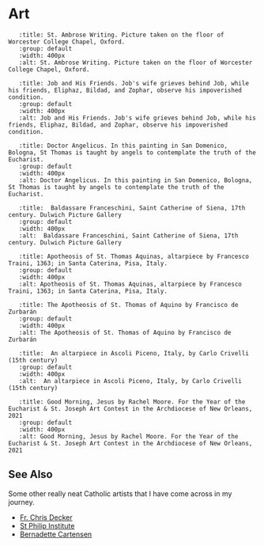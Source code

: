 # Art

```{thumbnail} _static/6470449735_7f3826afa8_o.jpg
   :title: St. Ambrose Writing. Picture taken on the floor of Worcester College Chapel, Oxford.
   :group: default
   :width: 400px
   :alt: St. Ambrose Writing. Picture taken on the floor of Worcester College Chapel, Oxford.
```

```{thumbnail} _static/Job_and_his_friends.jpg
   :title: Job and His Friends. Job's wife grieves behind Job, while his friends, Eliphaz, Bildad, and Zophar, observe his impoverished condition. 
   :group: default
   :width: 400px
   :alt: Job and His Friends. Job's wife grieves behind Job, while his friends, Eliphaz, Bildad, and Zophar, observe his impoverished condition. 
```

```{thumbnail} _static/16200025290_67db962668_o.jpg
   :title: Doctor Angelicus. In this painting in San Domenico, Bologna, St Thomas is taught by angels to contemplate the truth of the Eucharist. 
   :group: default
   :width: 400px
   :alt: Doctor Angelicus. In this painting in San Domenico, Bologna, St Thomas is taught by angels to contemplate the truth of the Eucharist. 
```

```{thumbnail} _static/Franceschini,_Baldassare_-_St_Catherine_of_Siena_-_Google_Art_Project.jpg
   :title:  Baldassare Franceschini, Saint Catherine of Siena, 17th century. Dulwich Picture Gallery 
   :group: default
   :width: 400px
   :alt:  Baldassare Franceschini, Saint Catherine of Siena, 17th century. Dulwich Picture Gallery 
```

```{thumbnail} _static/Apotheosis-altarpiece-St-Thomas-Aquinas-Francesco-Traini.jpg
   :title: Apotheosis of St. Thomas Aquinas, altarpiece by Francesco Traini, 1363; in Santa Caterina, Pisa, Italy. 
   :group: default
   :width: 400px
   :alt: Apotheosis of St. Thomas Aquinas, altarpiece by Francesco Traini, 1363; in Santa Caterina, Pisa, Italy. 
```

```{thumbnail} _static/Francisco_de_Zurbarán_001.jpg
   :title: The Apotheosis of St. Thomas of Aquino by Francisco de Zurbarán
   :group: default
   :width: 400px
   :alt: The Apotheosis of St. Thomas of Aquino by Francisco de Zurbarán
```

```{thumbnail} _static/St-thomas-aquinas.jpg
   :title:  An altarpiece in Ascoli Piceno, Italy, by Carlo Crivelli (15th century) 
   :group: default
   :width: 400px
   :alt:  An altarpiece in Ascoli Piceno, Italy, by Carlo Crivelli (15th century) 
```

```{thumbnail} _static/good_morning_jesus_rachel.jpg
   :title: Good Morning, Jesus by Rachel Moore. For the Year of the Eucharist & St. Joseph Art Contest in the Archdiocese of New Orleans, 2021
   :group: default
   :width: 400px
   :alt: Good Morning, Jesus by Rachel Moore. For the Year of the Eucharist & St. Joseph Art Contest in the Archdiocese of New Orleans, 2021
```

## See Also

Some other really neat Catholic artists that I have come across in my journey.

* [Fr. Chris Decker](https://www.fatherchrisdecker.com/artwork)
* [St Philip Institute](https://stphilipinstitute.org/sacred-art/)
* [Bernadette Cartensen](http://www.bernadettecarstensen.com/)
